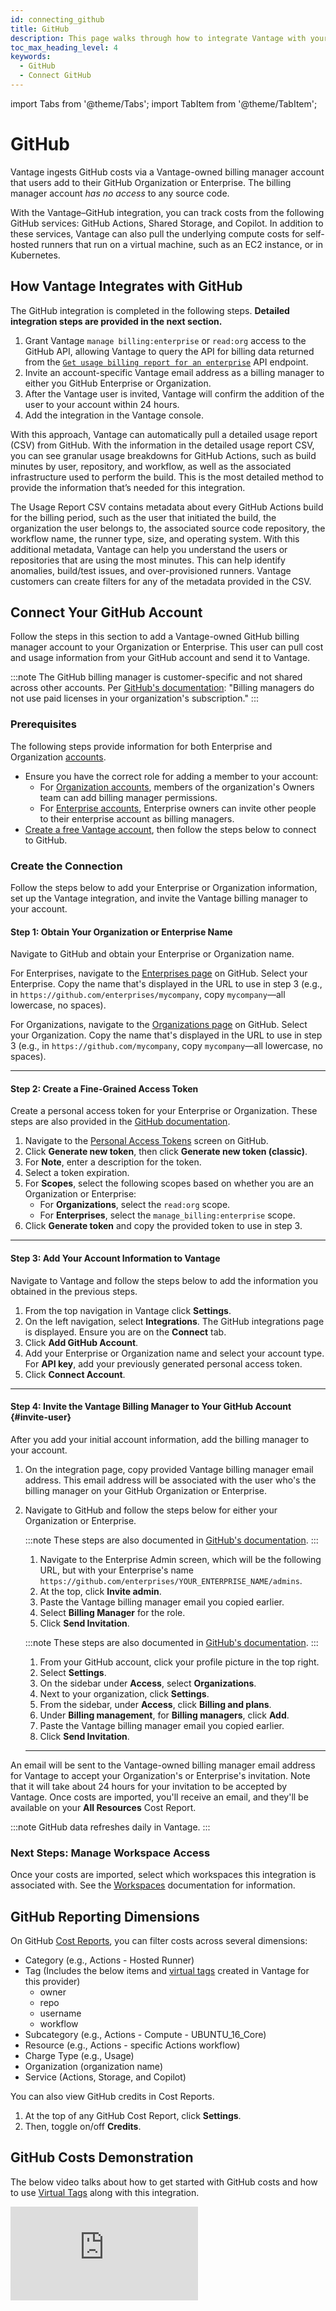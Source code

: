 ```yaml
---
id: connecting_github
title: GitHub
description: This page walks through how to integrate Vantage with your GitHub account.
toc_max_heading_level: 4
keywords:
  - GitHub
  - Connect GitHub
---
```


import Tabs from '@theme/Tabs';
import TabItem from '@theme/TabItem';

# GitHub

Vantage ingests GitHub costs via a Vantage-owned billing manager account that users add to their GitHub Organization or Enterprise. The billing manager account _has no access_ to any source code. 

With the Vantage–GitHub integration, you can track costs from the following GitHub services: GitHub Actions, Shared Storage, and Copilot. In addition to these services, Vantage can also pull the underlying compute costs for self-hosted runners that run on a virtual machine, such as an EC2 instance, or in Kubernetes.

## How Vantage Integrates with GitHub

The GitHub integration is completed in the following steps. **Detailed integration steps are provided in the next section.**

1. Grant Vantage `manage billing:enterprise` or `read:org` access to the GitHub API, allowing Vantage to query the API for billing data returned from the [`Get usage billing report for an enterprise`](https://docs.github.com/en/enterprise-cloud@latest/rest/enterprise-admin/billing?apiVersion=2022-11-28#get-billing-usage-report-for-an-enterprise) API endpoint.
2. Invite an account-specific Vantage email address as a billing manager to either you GitHub Enterprise or Organization. 
3. After the Vantage user is invited, Vantage will confirm the addition of the user to your account within 24 hours. 
4. Add the integration in the Vantage console. 

With this approach, Vantage can automatically pull a detailed usage report (CSV) from GitHub. With the information in the detailed usage report CSV, you can see granular usage breakdowns for GitHub Actions, such as build minutes by user, repository, and workflow, as well as the associated infrastructure used to perform the build. This is the most detailed method to provide the information that’s needed for this integration. 

The Usage Report CSV contains metadata about every GitHub Actions build for the billing period, such as the user that initiated the build, the organization the user belongs to, the associated source code repository, the workflow name, the runner type, size, and operating system. With this additional metadata, Vantage can help you understand the users or repositories that are using the most minutes. This can help identify anomalies, build/test issues, and over-provisioned runners. Vantage customers can create filters for any of the metadata provided in the CSV.

## Connect Your GitHub Account

Follow the steps in this section to add a Vantage-owned GitHub billing manager account to your Organization or Enterprise. This user can pull cost and usage information from your GitHub account and send it to Vantage.

:::note
The GitHub billing manager is customer-specific and not shared across other accounts. Per [GitHub's documentation](https://docs.github.com/en/organizations/managing-peoples-access-to-your-organization-with-roles/adding-a-billing-manager-to-your-organization): "Billing managers do not use paid licenses in your organization's subscription."
:::

### Prerequisites

The following steps provide information for both Enterprise and Organization [accounts](https://docs.github.com/en/get-started/learning-about-github/types-of-github-accounts).

- Ensure you have the correct role for adding a member to your account:
  - For [Organization accounts](https://docs.github.com/en/organizations/managing-peoples-access-to-your-organization-with-roles/adding-a-billing-manager-to-your-organization), members of the organization's Owners team can add billing manager permissions.
  - For [Enterprise accounts](https://docs.github.com/en/enterprise-cloud@latest/admin/managing-accounts-and-repositories/managing-users-in-your-enterprise/inviting-people-to-manage-your-enterprise?learn=get_started_with_your_enterprise_account&learnProduct=admin), Enterprise owners can invite other people to their enterprise account as billing managers.
- [Create a free Vantage account](https://console.vantage.sh/signup), then follow the steps below to connect to GitHub.

### Create the Connection

Follow the steps below to add your Enterprise or Organization information, set up the Vantage integration, and invite the Vantage billing manager to your account.

#### Step 1: Obtain Your Organization or Enterprise Name

Navigate to GitHub and obtain your Enterprise or Organization name.
<Tabs groupId="instructions">
<TabItem value="enterprise" label="Enterprise" default>

   <p>For Enterprises, navigate to the <a href="https://github.com/settings/enterprises">Enterprises page</a> on GitHub. Select your Enterprise. Copy the name that's displayed in the URL to use in step 3 (e.g., in <code>https://github.com/enterprises/mycompany</code>, copy <code>mycompany</code>—all lowercase, no spaces).</p>
   </TabItem>
   <TabItem value="organization" label="Organization" default>
   <p>For Organizations, navigate to the <a href="https://github.com/settings/organizations">Organizations page</a> on GitHub. Select your Organization. Copy the name that's displayed in the URL to use in step 3 (e.g., in <code>https://github.com/mycompany</code>, copy <code>mycompany</code>—all lowercase, no spaces).</p>
   </TabItem>
   </Tabs>

---

#### Step 2: Create a Fine-Grained Access Token

Create a personal access token for your Enterprise or Organization. These steps are also provided in the [GitHub documentation](https://docs.github.com/en/authentication/keeping-your-account-and-data-secure/managing-your-personal-access-tokens#creating-a-personal-access-token-classic).

1. Navigate to the [Personal Access Tokens](https://github.com/settings/tokens) screen on GitHub.
2. Click **Generate new token**, then click **Generate new token (classic)**.
3. For **Note**, enter a description for the token.
4. Select a token expiration.
5. For **Scopes**, select the following scopes based on whether you are an Organization or Enterprise:
   - For **Organizations**, select the `read:org` scope.
   - For **Enterprises**, select the `manage_billing:enterprise` scope.
6. Click **Generate token** and copy the provided token to use in step 3.

---

#### Step 3: Add Your Account Information to Vantage

Navigate to Vantage and follow the steps below to add the information you obtained in the previous steps.

1. From the top navigation in Vantage click **Settings**.
2. On the left navigation, select **Integrations**. The GitHub integrations page is displayed. Ensure you are on the **Connect** tab.
3. Click **Add GitHub Account**.
4. Add your Enterprise or Organization name and select your account type. For **API key**, add your previously generated personal access token.
5. Click **Connect Account**.

---

#### Step 4: Invite the Vantage Billing Manager to Your GitHub Account {#invite-user}

After you add your initial account information, add the billing manager to your account.

1. On the integration page, copy provided Vantage billing manager email address. This email address will be associated with the user who's the billing manager on your GitHub Organization or Enterprise.
2. Navigate to GitHub and follow the steps below for either your Organization or Enterprise.
   <Tabs groupId="instructions">
   <TabItem value="enterprise" label="Enterprise" default>

   :::note
   These steps are also documented in [GitHub's documentation](https://docs.github.com/en/enterprise-cloud@latest/admin/managing-accounts-and-repositories/managing-users-in-your-enterprise/inviting-people-to-manage-your-enterprise?learn=get_started_with_your_enterprise_account&learnProduct=admin#inviting-an-enterprise-administrator-to-your-enterprise-account).
   :::

   <ol>
   <li>Navigate to the Enterprise Admin screen, which will be the following URL, but with your Enterprise's name <code>https://github.com/enterprises/YOUR_ENTERPRISE_NAME/admins</code>.</li>
   <li>At the top, click <strong>Invite admin</strong>.</li>
   <li>Paste the Vantage billing manager email you copied earlier.</li>
   <li>Select <strong>Billing Manager</strong> for the role.</li>
   <li>Click <strong>Send Invitation</strong>.</li>
   </ol>
   </TabItem>
   <TabItem value="organization" label="Organization" default>

   :::note
   These steps are also documented in [GitHub's documentation](https://docs.github.com/en/organizations/managing-peoples-access-to-your-organization-with-roles/adding-a-billing-manager-to-your-organization).
   :::

   <ol>
   <li>From your GitHub account, click your profile picture in the top right.</li>
   <li>Select <strong>Settings</strong>.</li>
   <li>On the sidebar under <strong>Access</strong>, select <strong>Organizations</strong>.</li>
   <li>Next to your organization, click <strong>Settings</strong>.</li>
   <li>From the sidebar, under <strong>Access</strong>, click <strong>Billing and plans</strong>.</li>
   <li>Under <strong>Billing management</strong>, for <strong>Billing managers</strong>, click <strong>Add</strong>.</li>
   <li>Paste the Vantage billing manager email you copied earlier.</li>
   <li>Click <strong>Send Invitation</strong>.</li>
   </ol>
   </TabItem>
   </Tabs>

   ***


An email will be sent to the Vantage-owned billing manager email address for Vantage to accept your Organization's or Enterprise's invitation. Note that it will take about 24 hours for your invitation to be accepted by Vantage. Once costs are imported, you'll receive an email, and they'll be available on your **All Resources** Cost Report.

:::note
GitHub data refreshes daily in Vantage.
:::

### Next Steps: Manage Workspace Access

Once your costs are imported, select which workspaces this integration is associated with. See the [Workspaces](/workspaces#integration-workspace) documentation for information.

## GitHub Reporting Dimensions

On GitHub [Cost Reports](/cost_reports/), you can filter costs across several dimensions:

- Category (e.g., Actions - Hosted Runner)
- Tag (Includes the below items and [virtual tags](/virtual_tagging) created in Vantage for this provider)
  - owner
  - repo
  - username
  - workflow
- Subcategory (e.g., Actions - Compute - UBUNTU_16_Core)
- Resource (e.g., Actions - specific Actions workflow)
- Charge Type (e.g., Usage)
- Organization (organization name)
- Service (Actions, Storage, and Copilot)

You can also view GitHub credits in Cost Reports.

1. At the top of any GitHub Cost Report, click **Settings**.
2. Then, toggle on/off **Credits**.

## GitHub Costs Demonstration

The below video talks about how to get started with GitHub costs and how to use [Virtual Tags](/virtual_tagging) along with this integration.

<div style={{ position: 'relative', paddingBottom: '56.25%', height: 0 }}>
    <iframe src="https://www.youtube.com/embed/npyZQRlTuGY?si=AtCe7H23BvYFsZsB?rel=0&color=white&modestbranding=1&showinfo=0&wmode=transparent" frameborder="0" webkitallowfullscreen="true" mozallowfullscreen="true" allowfullscreen="true" style={{ position: 'absolute', top: 0, left: 0, width: '100%', height: '100%', borderRadius: '10px' }}></iframe>
</div><br/>
